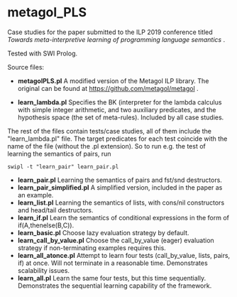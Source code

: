 # metagol_PLS

Case studies for the paper submitted to the ILP 2019 conference titled
_Towards meta-interpretive learning of programming language semantics_ . 

Tested with SWI Prolog.

Source files:

* __metagolPLS.pl__
   A modified version of the Metagol ILP library. The original can be found at https://github.com/metagol/metagol .

* __learn_lambda.pl__
   Specifies the BK (interpreter for the lambda calculus with simple integer arithmetic, and two auxiliary predicates, and the hypothesis space (the set of meta-rules). Included by all case studies.


The rest of the files contain tests/case studies, all of them include the "learn_lambda.pl" file. The target predicates for each test coincide with the name of the file (without the .pl extension). So to run e.g. the test of learning the semantics of pairs, run

``swipl -t "learn_pair" learn_pair.pl``

* __learn_pair.pl__
  Learning the semantics of pairs and fst/snd destructors.
* __learn_pair_simplified.pl__
  A simplified version, included in the paper as an example.
* __learn_list.pl__
  Learning the semantics of lists, with cons/nil constructors and head/tail destructors.
* __learn_if.pl__
  Learn the semantics of conditional expressions in the form of if(A,thenelse(B,C)).
* __learn_basic.pl__
  Choose lazy evaluation strategy by default.
* __learn_call_by_value.pl__
  Choose the call_by_value (eager) evaluation strategy if non-terminating examples requires this.
* __learn_all_atonce.pl__
  Attempt to learn four tests (call_by_value, lists, pairs, if) at once. Will not terminate in a reasonable time. Demonstrates scalability issues.
* __learn_all.pl__
  Learn the same four tests, but this time sequentially. Demonstrates the sequential learning capability of the framework.







